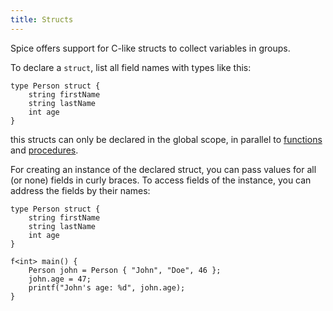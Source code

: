 ```yaml
---
title: Structs
---
```


Spice offers support for C-like structs to collect variables in groups.

To declare a `struct`, list all field names with types like this:

```spice
type Person struct {
	string firstName
	string lastName
	int age
}
```

this structs can only be declared in the global scope, in parallel to [functions](../functions) and [procedures](../procedures).

For creating an instance of the declared struct, you can pass values for all (or none) fields in curly braces. To access fields of the instance, you can address the fields by their names:

```spice
type Person struct {
	string firstName
	string lastName
	int age
}

f<int> main() {
	Person john = Person { "John", "Doe", 46 };
	john.age = 47;
	printf("John's age: %d", john.age);
}
```